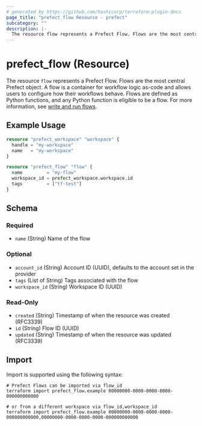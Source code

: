 ```yaml
---
# generated by https://github.com/hashicorp/terraform-plugin-docs
page_title: "prefect_flow Resource - prefect"
subcategory: ""
description: |-
  The resource flow represents a Prefect Flow. Flows are the most central Prefect object. A flow is a container for workflow logic as-code and allows users to configure how their workflows behave. Flows are defined as Python functions, and any Python function is eligible to be a flow. For more information, see write and run flows https://docs.prefect.io/v3/develop/write-flows.
---
```


# prefect_flow (Resource)

The resource `flow` represents a Prefect Flow. Flows are the most central Prefect object. A flow is a container for workflow logic as-code and allows users to configure how their workflows behave. Flows are defined as Python functions, and any Python function is eligible to be a flow. For more information, see [write and run flows](https://docs.prefect.io/v3/develop/write-flows).

## Example Usage

```terraform
resource "prefect_workspace" "workspace" {
  handle = "my-workspace"
  name   = "my-workspace"
}

resource "prefect_flow" "flow" {
  name         = "my-flow"
  workspace_id = prefect_workspace.workspace.id
  tags         = ["tf-test"]
}
```

<!-- schema generated by tfplugindocs -->
## Schema

### Required

- `name` (String) Name of the flow

### Optional

- `account_id` (String) Account ID (UUID), defaults to the account set in the provider
- `tags` (List of String) Tags associated with the flow
- `workspace_id` (String) Workspace ID (UUID)

### Read-Only

- `created` (String) Timestamp of when the resource was created (RFC3339)
- `id` (String) Flow ID (UUID)
- `updated` (String) Timestamp of when the resource was updated (RFC3339)

## Import

Import is supported using the following syntax:

```shell
# Prefect Flows can be imported via flow_id
terraform import prefect_flow.example 00000000-0000-0000-0000-000000000000

# or from a different workspace via flow_id,workspace_id
terraform import prefect_flow.example 00000000-0000-0000-0000-000000000000,00000000-0000-0000-0000-000000000000
```
